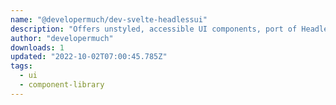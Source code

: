 ```yaml
---
name: "@developermuch/dev-svelte-headlessui"
description: "Offers unstyled, accessible UI components, port of Headless UI for Svelte."
author: "developermuch"
downloads: 1
updated: "2022-10-02T07:00:45.785Z"
tags: 
  - ui
  - component-library
---
```

